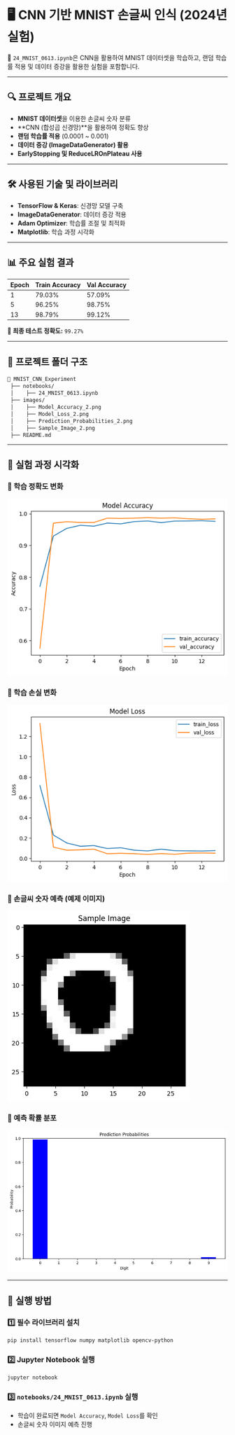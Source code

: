 # 🖥️ CNN 기반 MNIST 손글씨 인식 (2024년 실험)

📌 `24_MNIST_0613.ipynb`은 CNN을 활용하여 MNIST 데이터셋을 학습하고, 랜덤 학습률 적용 및 데이터 증강을 활용한 실험을 포함합니다.

---

## 🔍 프로젝트 개요
- **MNIST 데이터셋**을 이용한 손글씨 숫자 분류
- **CNN (합성곱 신경망)**을 활용하여 정확도 향상
- **랜덤 학습률 적용** (0.0001 ~ 0.001)
- **데이터 증강 (ImageDataGenerator) 활용**
- **EarlyStopping 및 ReduceLROnPlateau 사용**

---

## 🛠️ 사용된 기술 및 라이브러리
- **TensorFlow & Keras**: 신경망 모델 구축
- **ImageDataGenerator**: 데이터 증강 적용
- **Adam Optimizer**: 학습률 조절 및 최적화
- **Matplotlib**: 학습 과정 시각화

---

## 📊 주요 실험 결과

| Epoch | Train Accuracy | Val Accuracy |
|--------|---------------|--------------|
| 1      | 79.03%        | 57.09%       |
| 5      | 96.25%        | 98.75%       |
| 13     | 98.79%        | 99.12%       |

**🔹 최종 테스트 정확도:** `99.27%`

---

## 📂 프로젝트 폴더 구조
```
📂 MNIST_CNN_Experiment
 ├── notebooks/
 │    ├── 24_MNIST_0613.ipynb
 ├── images/
 │    ├── Model_Accuracy_2.png
 │    ├── Model_Loss_2.png
 │    ├── Prediction_Probabilities_2.png
 │    ├── Sample_Image_2.png
 ├── README.md
```

---

## 📸 실험 과정 시각화
### 🔹 학습 정확도 변화
![Model Accuracy](images/Model_Accuracy_2.png)

### 🔹 학습 손실 변화
![Model Loss](images/Model_Loss_2.png)

### 🔹 손글씨 숫자 예측 (예제 이미지)
![Sample Image](images/Sample_Image_2.png)

### 🔹 예측 확률 분포
![Prediction Probabilities](images/Prediction_Probabilities_2.png)

---

## 🏁 실행 방법
### 1️⃣ 필수 라이브러리 설치
```bash
pip install tensorflow numpy matplotlib opencv-python
```

### 2️⃣ Jupyter Notebook 실행
```bash
jupyter notebook
```

### 3️⃣ `notebooks/24_MNIST_0613.ipynb` 실행
- 학습이 완료되면 `Model Accuracy`, `Model Loss`를 확인
- 손글씨 숫자 이미지 예측 진행
